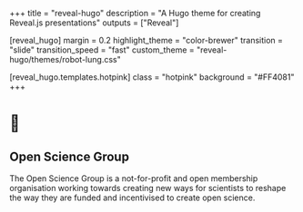 +++
title = "reveal-hugo"
description = "A Hugo theme for creating Reveal.js presentations"
outputs = ["Reveal"]

[reveal_hugo]
margin = 0.2
highlight_theme = "color-brewer"
transition = "slide"
transition_speed = "fast"
custom_theme = "reveal-hugo/themes/robot-lung.css"

[reveal_hugo.templates.hotpink]
class = "hotpink"
background = "#FF4081"
+++

# 🔬

## Open Science Group

The Open Science Group is a not-for-profit and open membership organisation working towards creating new ways for scientists to reshape the way they are funded and incentivised to create open science.